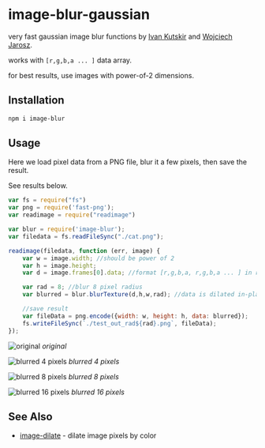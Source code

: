 # image-blur-gaussian

very fast gaussian image blur functions by [Ivan Kutskir](http://blog.ivank.net/fastest-gaussian-blur.html) and [Wojciech Jarosz](http://elynxsdk.free.fr/ext-docs/Blur/Fast_box_blur.pdf).

works with `[r,g,b,a ... ]` data array.

for best results, use images with power-of-2 dimensions.

## Installation

```sh
npm i image-blur
```

## Usage 

Here we load pixel data from a PNG file, blur it a few pixels, then save the result. 

See results below.

```javascript
var fs = require("fs")
var png = require('fast-png');
var readimage = require("readimage")

var blur = require('image-blur');
var filedata = fs.readFileSync("./cat.png");

readimage(filedata, function (err, image) {
    var w = image.width; //should be power of 2
    var h = image.height;
    var d = image.frames[0].data; //format [r,g,b,a, r,g,b,a ... ] in range 0...255

    var rad = 8; //blur 8 pixel radius
    var blurred = blur.blurTexture(d,h,w,rad); //data is dilated in-place

    //save result
    var fileData = png.encode({width: w, height: h, data: blurred});
    fs.writeFileSync(`./test_out_rad${rad}.png`, fileData);
});
```

![original](https://i.imgur.com/6swcKzf.png) *original*

![blurred 4 pixels](https://i.imgur.com/nEnzsQq.png) *blurred 4 pixels*

![blurred 8 pixels](https://i.imgur.com/56EARsy.png) *blurred 8 pixels*

![blurred 16 pixels](https://i.imgur.com/D6C2CKt.png) *blurred 16 pixels*


## See Also

- [image-dilate](https://www.npmjs.com/package/image-dilate) - dilate image pixels by color



